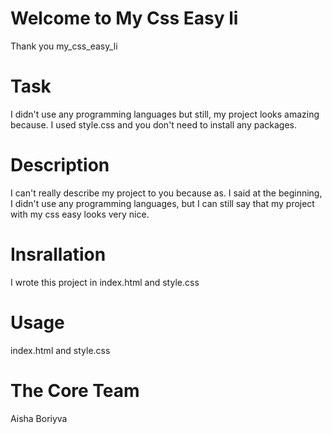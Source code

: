 # Welcome to My Css Easy li
Thank you my_css_easy_li

# Task 

I didn't use any programming languages ​​but still, my project looks amazing because. I used style.css and you don't need to install any packages.

# Description 

I can't really describe my project to you because as. I said at the beginning, I didn't use any programming languages, but I can still say that my project with my css easy looks very nice.

# Insrallation
I wrote this project in index.html and style.css

# Usage
index.html and style.css 

# The Core Team
Aisha Boriyva
